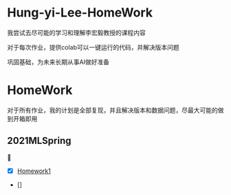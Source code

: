 # Hung-yi-Lee-HomeWork
我尝试去尽可能的学习和理解李宏毅教授的课程内容

对于每次作业，提供colab可以一键运行的代码，并解决版本问题

巩固基础，为未来长期从事AI做好准备

# HomeWork
对于所有作业，我的计划是全部复现，并且解决版本和数据问题，尽最大可能的做到开箱即用

## 2021MLSpring
:rocket:
- [x] [Homework1](https://github.com/luoclab/Hung-yi-Lee-HomeWork/tree/32bf17d4392a2b64363fe9f26de724fc63a99077/ML2021spring/HW01)
- []
